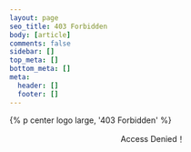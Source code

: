 ```yaml
---
layout: page
seo_title: 403 Forbidden
body: [article]
comments: false
sidebar: []
top_meta: []
bottom_meta: []
meta:
  header: []
  footer: []
---
```


{% p center logo large, '403 Forbidden' %}
<center>Access Denied！</center>
<br>
<br>
<center><i class="fad fa-times-octagon" style="font-size: 32px;color: red"></i></center>
